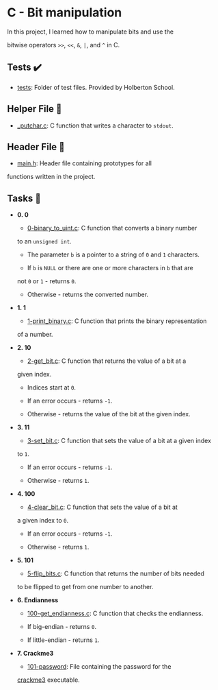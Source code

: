 # C - Bit manipulation



In this project, I learned how to manipulate bits and use the

bitwise operators `>>`, `<<`, `&`, `|`, and `^` in C.



## Tests :heavy_check_mark:



* [tests](./tests): Folder of test files. Provided by Holberton School.



## Helper File :raised_hands:



* [_putchar.c](./_putchar.c): C function that writes a character to `stdout`.



## Header File :file_folder:



* [main.h](./main.h): Header file containing prototypes for all

functions written in the project.



## Tasks :page_with_curl:



* **0. 0**

  * [0-binary_to_uint.c](./0-binary_to_uint.c): C function that converts a binary number
  
  to an `unsigned int`.
  
  * The parameter `b` is a pointer to a string of `0` and `1` characters.
  
  * If `b` is `NULL` or there are one or more characters in `b` that are
  
  not `0` or `1` - returns `0`.
  
  * Otherwise - returns the converted number.
  


* **1. 1**

  * [1-print_binary.c](./1-print_binary.c): C function that prints the binary representation
  
  of a number.
  


* **2. 10**

  * [2-get_bit.c](./2-get_bit.c): C function that returns the value of a bit at a
  
  given index.
  
  * Indices start at `0`.
  
  * If an error occurs - returns `-1`.
  
  * Otherwise - returns the value of the bit at the given index.
  


* **3. 11**

  * [3-set_bit.c](./3-set_bit.c): C function that sets the value of a bit at a given index
  
  to `1`.
  
  * If an error occurs - returns `-1`.
  
  * Otherwise - returns `1`.
  


* **4. 100**

  * [4-clear_bit.c](./4-clear_bit.c): C function that sets the value of a bit at
  
  a given index to `0`.
  
  * If an error occurs - returns `-1`.
  
  * Otherwise - returns `1`.
  


* **5. 101**

  * [5-flip_bits.c](./5-flip_bits.c): C function that returns the number of bits needed
  
  to be flipped to get from one number to another.
  


* **6. Endianness**

  * [100-get_endianness.c](./100-get_endianness.c): C function that checks the endianness.
  
  * If big-endian - returns `0`.
  
  * If little-endian - returns `1`.
  


* **7. Crackme3**

  * [101-password](./101-password): File containing the password for the
  
  [crackme3](https://github.com/holbertonschool/0x13.c) executable.